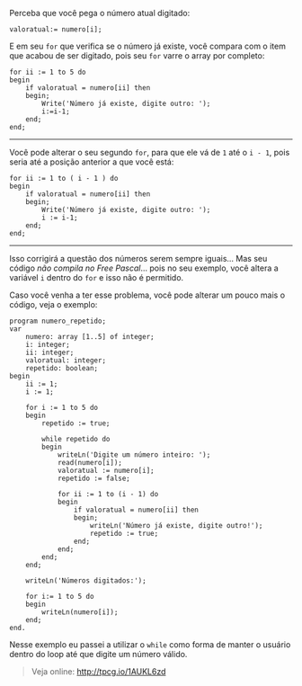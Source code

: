 Perceba que você pega o número atual digitado:

    valoratual:= numero[i];

E em seu `for` que verifica se o número já existe, você compara com o item que acabou de ser digitado, pois seu `for` varre o array por completo:


    for ii := 1 to 5 do 
    begin
    	if valoratual = numero[ii] then
    	begin;
    		Write('Número já existe, digite outro: ');
    		i:=i-1;
    	end;
    end;


----------

Você pode alterar o seu segundo `for`, para que ele vá de `1` até o `i - 1`, pois seria até a posição anterior a que você está:

    for ii := 1 to ( i - 1 ) do 
    begin
    	if valoratual = numero[ii] then
    	begin;
    		Write('Número já existe, digite outro: ');
    		i := i-1;
    	end;
    end;


----------

Isso corrigirá a questão dos números serem sempre iguais... Mas seu código *não compila no Free Pascal*... pois no seu exemplo, você altera a variável `i` dentro do `for` e isso não é permitido.

Caso você venha a ter esse problema, você pode alterar um pouco mais o código, veja o exemplo:


    program numero_repetido;
    var
        numero: array [1..5] of integer;
        i: integer;
        ii: integer;
        valoratual: integer;
        repetido: boolean;
    begin
        ii := 1;
        i := 1;
        
        for i := 1 to 5 do
        begin
            repetido := true;
        
            while repetido do
            begin
                writeLn('Digite um número inteiro: ');
                read(numero[i]);
                valoratual := numero[i];
                repetido := false;
        
                for ii := 1 to (i - 1) do 
                begin
                    if valoratual = numero[ii] then
                    begin;
                        writeLn('Número já existe, digite outro!');
                        repetido := true;
                    end;
                end;
            end;
        end;
        
        writeLn('Números digitados:');
        
        for i:= 1 to 5 do
        begin
            writeLn(numero[i]);
        end;
    end.

Nesse exemplo eu passei a utilizar o `while` como forma de manter o usuário dentro do loop até que digite um número válido.

> Veja online: http://tpcg.io/1AUKL6zd 
